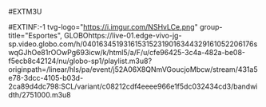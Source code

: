 #EXTM3U

#EXTINF:-1  tvg-logo="https://i.imgur.com/NSHvLCe.png" group-title="Esportes", GLOBOhttps://live-01.edge-vivo-jg-sp.video.globo.com/h/0401634519316153152319016344329161052206176swqGJhOe81rOOwPg693icw/k/html5/a/F/u/cfe96425-3c4a-482a-be08-f5ecb8c42124/nu/globo-sp1/playlist.m3u8?originpath=/linear/hls/pa/event/j52A06X8QNmVGoucjoMbcw/stream/431a5e78-3dcc-4105-b03d-2ca89d4dc798:SCL/variant/c08212cdf4eeee966e1f5dc032434cd3/bandwidth/2751000.m3u8

